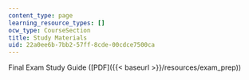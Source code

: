 ```yaml
---
content_type: page
learning_resource_types: []
ocw_type: CourseSection
title: Study Materials
uid: 22a0ee6b-7bb2-57ff-8cde-00cdce7500ca
---
```


Final Exam Study Guide ([PDF]({{< baseurl >}}/resources/exam_prep))